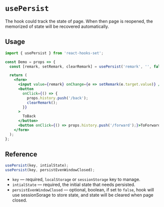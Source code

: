 # `usePersist`

The hook could track the state of page. When then page is reopened, the memorized of state will be recovered automatically.

## Usage

```jsx
import { usePersist } from 'react-hooks-set';

const Demo = props => {
  const [remark, setRemark, clearRemark] = usePersist('remark', '', false);

  return (
    <form>
      <input value={remark} onChange={e => setRemark(e.target.value)} />
      <button
        onClick={() => {
          props.history.push('/back');
          clearRemark();
        }}
      >
        ToBack
      </button>
      <button onClick={() => props.history.push('/forward');}>ToForward</button>
    </form>
  );
};
```

## Reference

```js
usePersist(key, intialState);
usePersist(key, persistEvenWindowClosed);
```

- `key` &mdash; required, `localStorage` or `sessionStorage` key to manage.
- `intialState` &mdash; required, the initial state that needs persisted.
- `persistEvenWindowClosed` &mdash; optional, boolean, if set to `false`, hook will use sessionSorage to store state, and state will be cleared when page closed.
